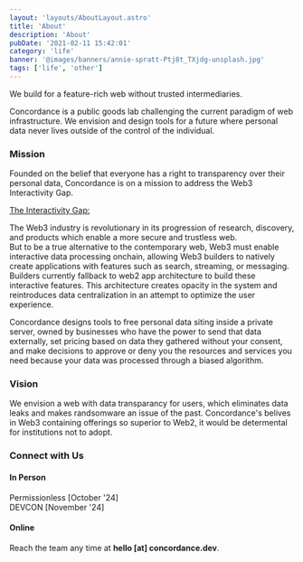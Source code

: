 ```yaml
---
layout: 'layouts/AboutLayout.astro'
title: 'About'
description: 'About'
pubDate: '2021-02-11 15:42:01'
category: 'life'
banner: '@images/banners/annie-spratt-Ptj8t_TXjdg-unsplash.jpg'
tags: ['life', 'other']
---
```


We build for a feature-rich web without trusted intermediaries.

Concordance is a public goods lab challenging the current paradigm of web infrastructure. We envision and design tools for a future where personal data never lives outside of the control of the individual.

### Mission 

Founded on the belief that everyone has a right to transparency over their personal data, Concordance is on a mission to address the Web3 Interactivity Gap.
<br>

 <u>The Interactivity Gap:</u>

The Web3 industry is revolutionary in its progression of research, discovery, and products which enable a more secure and trustless web. <br>
But to be a true alternative to the contemporary web, Web3 must enable interactive data processing onchain, allowing Web3 builders to natively create applications with features such as search, streaming, or messaging. Builders currently fallback to web2 app architecture to build these interactive features. This architecture creates opacity in the system and reintroduces data centralization in an attempt to optimize the user experience. 


Concordance designs tools to free personal data siting inside a private server, owned by businesses who have the power to send that data externally, set pricing based on data they gathered without your consent, and make decisions to approve or deny you the resources and services you need because your data was processed through a biased algorithm.


<!-----
 and is a fertile ground for experimentation and the path-finding nature of scientific method. 

 , who design dApps with some blockchain compute for settlement, but then must

The conterporary web is interactive and blockchain is static. 
In an indetermintite world, deterministic finite automata has limits. 

 in the fields of cryptography and distributed compute.

Concordance builds solutions that answer for the entire stack of web architecture, not through direct replication the design of web 2, but by first understanding the aims of the current system, and manufacturing anew according to these aims.   
---->

### Vision

We envision a web with data transparancy for users, which eliminates data leaks and makes randsomware an issue of the past.
Concordance's belives in Web3 containing offerings so superior to Web2, it would be determental for institutions not to adopt.

<!-----
We challenge the blockchain community not with armchair critiques, but by entering the area and forging solutions that make the system stronger.
---->

### Connect with Us 


#### In Person 
Permissionless [October '24] <br>
DEVCON [November '24]
#### Online
Reach the team any time at __hello [at] concordance.dev__.

<br>
<br>
<br>